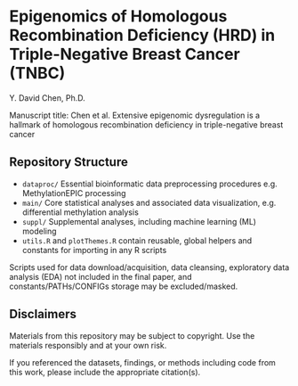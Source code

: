 # Epigenomics of Homologous Recombination Deficiency (HRD) in Triple-Negative Breast Cancer (TNBC)

Y. David Chen, Ph.D. 

Manuscript title: Chen et al. Extensive epigenomic dysregulation is a hallmark of homologous recombination deficiency in triple-negative breast cancer

## Repository Structure

* `dataproc/` Essential bioinformatic data preprocessing procedures e.g. MethylationEPIC processing
* `main/` Core statistical analyses and associated data visualization, e.g. differential methylation analysis
* `suppl/` Supplemental analyses, including machine learning (ML) modeling
* `utils.R` and `plotThemes.R` contain reusable, global helpers and constants for importing in any R scripts

Scripts used for data download/acquisition, data cleansing, exploratory data analysis (EDA) not included in the final paper, and constants/PATHs/CONFIGs storage may be excluded/masked.

## Disclaimers

Materials from this repository may be subject to copyright. Use the materials responsibly and at your own risk. 

If you referenced the datasets, findings, or methods including code from this work, please include the appropriate citation(s).


